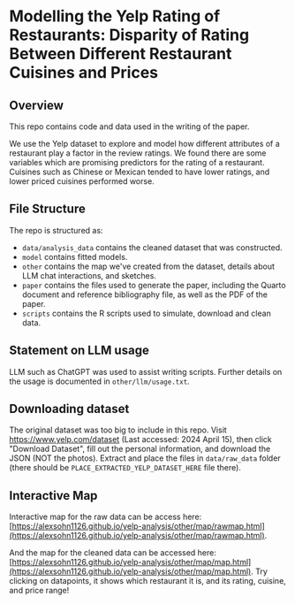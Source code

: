 # Modelling the Yelp Rating of Restaurants: Disparity of Rating Between Different Restaurant Cuisines and Prices

## Overview

This repo contains code and data used in the writing of the paper.

We use the Yelp dataset to explore and model how different attributes of a restaurant play a factor in the review ratings. We found there are some variables which are promising predictors for the rating of a restaurant. Cuisines such as Chinese or Mexican tended to have lower ratings, and lower priced cuisines performed worse.

## File Structure

The repo is structured as:

-   `data/analysis_data` contains the cleaned dataset that was constructed.
-   `model` contains fitted models.
-   `other` contains the map we've created from the dataset, details about LLM chat interactions, and sketches.
-   `paper` contains the files used to generate the paper, including the Quarto document and reference bibliography file, as well as the PDF of the paper. 
-   `scripts` contains the R scripts used to simulate, download and clean data.

## Statement on LLM usage

LLM such as ChatGPT was used to assist writing scripts. Further details on the usage is documented in `other/llm/usage.txt`.

## Downloading dataset

The original dataset was too big to include in this repo. Visit https://www.yelp.com/dataset (Last accessed: 2024 April 15), then click "Download Dataset", fill out the personal information, and download the JSON (NOT the photos). Extract and place the files in `data/raw_data` folder (there should be `PLACE_EXTRACTED_YELP_DATASET_HERE` file there). 

## Interactive Map

Interactive map for the raw data can be access here: [https://alexsohn1126.github.io/yelp-analysis/other/map/rawmap.html](https://alexsohn1126.github.io/yelp-analysis/other/map/rawmap.html).

And the map for the cleaned data can be accessed here: [https://alexsohn1126.github.io/yelp-analysis/other/map/map.html](https://alexsohn1126.github.io/yelp-analysis/other/map/map.html). Try clicking on datapoints, it shows which restaurant it is, and its rating, cuisine, and price range!
